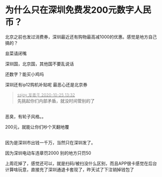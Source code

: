 # 为什么只在深圳免费发200元数字人民币？


北京之前也发过消费券，深圳最近还有购物最高减1000的优惠。感觉是地方自己搞的？

韭菜请闭嘴

深圳国，北京国，其他国不要乱说话

还数字？能买小鸡吗

深圳还有ip12购机补贴呢 最恶心还是北京券

<div class="quote"><blockquote><font size="2"><a href="https://www.hostloc.com/forum.php?mod=redirect&amp;goto=findpost&amp;pid=9349634&amp;ptid=758249" target="_blank"><font color="#999999">ssjoy 发表于 2020-10-25 13:32</font></a></font><br />
先挑起你们内部矛盾，就没时间管别的了</blockquote></div><br />
恶臭，有轮子风格。。

200元，就能让你们吵个天翻地覆<br />
<br />
<img src="static/image/smiley/default/lol.gif" smilieid="12" border="0" alt="" /><img src="static/image/smiley/default/lol.gif" smilieid="12" border="0" alt="" /><img src="static/image/smiley/default/lol.gif" smilieid="12" border="0" alt="" />

因为是深圳市出钱一千万，当然只在深圳发了。

因为深圳电动车违章罚2000 别的地方只罚50<img src="static/image/smiley/default/lol.gif" smilieid="12" border="0" alt="" />

上周花掉了，感觉还可以，就是扫码/被扫没什么区别，而且APP很卡感觉在后台计算啥玩意，直接充了深圳通退卡套现了，昨天试了下注销掉钱包了<img src="static/image/smiley/default/lol.gif" smilieid="12" border="0" alt="" />
